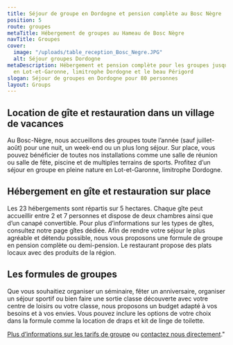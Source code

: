 ```yaml
---
title: Séjour de groupe en Dordogne et pension complète au Bosc Nègre
position: 5
route: groupes
metaTitle: Hébergement de groupes au Hameau de Bosc Nègre
navTitle: Groupes
cover:
  image: "/uploads/table_reception_Bosc_Negre.JPG"
  alt: Séjour groupes Dordogne
metaDescription: Hébergement et pension complète pour les groupes jusqu'à 80 personnes
  en Lot-et-Garonne, limitrophe Dordogne et le beau Périgord
slogan: Séjour de groupes en Dordogne pour 80 personnes
layout: Groups
---
```


## Location de gîte et restauration dans un village de vacances

Au Bosc-Nègre, nous accueillons des groupes toute l’année (sauf juillet-août) pour une nuit, un week-end ou un plus long séjour. Sur place, vous pouvez bénéficier de toutes nos installations comme une salle de réunion ou salle de fête, piscine et de multiples terrains de sports. Profitez d’un séjour en groupe en pleine nature en Lot-et-Garonne, limitrophe Dordogne.

## Hébergement en gîte et restauration sur place

Les 23 hébergements sont répartis sur 5 hectares. Chaque gîte peut accueillir entre 2 et 7 personnes et dispose de deux chambres ainsi que d’un canapé convertible. Pour plus d’informations sur les types de gîtes, consultez notre page gîtes dédiée.
Afin de rendre votre séjour le plus agréable et détendu possible, nous vous proposons une formule de groupe en pension complète ou demi-pension. Le restaurant propose des plats locaux avec des produits de la région.

## Les formules de groupes

Que vous souhaitiez organiser un séminaire, fêter un anniversaire, organiser un séjour sportif ou bien faire une sortie classe découverte avec votre centre de loisirs ou votre classe, nous proposons un budget adapté à vos besoins et à vos envies.
Vous pouvez inclure les options de votre choix dans la formule comme la location de draps et kit de linge de toilette.

[Plus d’informations sur les tarifs de groupe](https://boscnegrevacancesfr.premium.secureholiday.net/fr/14230/product.popup?idProduct=64801) ou [contactez nous directement](/contact)."